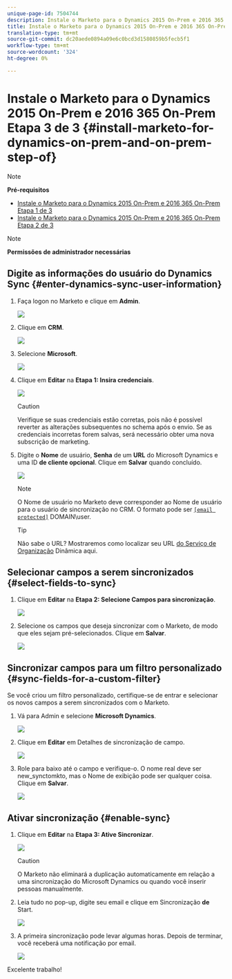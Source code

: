 ```yaml
---
unique-page-id: 7504744
description: Instale o Marketo para o Dynamics 2015 On-Prem e 2016 365 On-Prem Step 3 de 3 - Marketing to Docs - Documentação do produto
title: Instale o Marketo para o Dynamics 2015 On-Prem e 2016 365 On-Prem Etapa 3 de 3
translation-type: tm+mt
source-git-commit: dc20aede0894a09e6c0bcd3d1580859b5fecb5f1
workflow-type: tm+mt
source-wordcount: '324'
ht-degree: 0%

---
```



# Instale o Marketo para o Dynamics 2015 On-Prem e 2016 365 On-Prem Etapa 3 de 3 {#install-marketo-for-dynamics-on-prem-and-on-prem-step-of}

>[!NOTE]
>
>**Pré-requisitos**
>
>* [Instale o Marketo para o Dynamics 2015 On-Prem e 2016 365 On-Prem Etapa 1 de 3](step-1-of-3-install.md)
>* [Instale o Marketo para o Dynamics 2015 On-Prem e 2016 365 On-Prem Etapa 2 de 3](step-2-of-3-set-up.md)

>



>[!NOTE]
>
>**Permissões de administrador necessárias**

## Digite as informações do usuário do Dynamics Sync {#enter-dynamics-sync-user-information}

1. Faça logon no Marketo e clique em **Admin**.

   ![](assets/login-admin.png)

1. Clique em **CRM**.

   ![](assets/image2015-3-16-9-47-34.png)

1. Selecione **Microsoft**.

   ![](assets/image2015-3-16-9-50-6.png)

1. Clique em **Editar** na **Etapa 1: Insira credenciais**.

   ![](assets/image2015-3-16-9-48-43.png)

   >[!CAUTION]
   >
   >Verifique se suas credenciais estão corretas, pois não é possível reverter as alterações subsequentes no schema após o envio. Se as credenciais incorretas forem salvas, será necessário obter uma nova subscrição de marketing.

1. Digite o **Nome** de usuário, **Senha** de um **URL** do Microsoft Dynamics e uma ID **de cliente opcional**. Clique em **Salvar** quando concluído.

   ![](assets/client-id.png)

   >[!NOTE]
   >
   >O Nome de usuário no Marketo deve corresponder ao Nome de usuário para o usuário de sincronização no CRM. O formato pode ser [`[email protected]`](http://docs.marketo.com/cdn-cgi/l/email-protection#8cf9ffe9fecce8e3e1ede5e2a2efe3e1) DOMAIN\user.

   >[!TIP]
   >
   >Não sabe o URL? Mostraremos como localizar seu URL [do Serviço de Organização](../../../../../product-docs/crm-sync/microsoft-dynamics-sync/sync-setup/view-the-organization-service-url.md) Dinâmica aqui.

## Selecionar campos a serem sincronizados {#select-fields-to-sync}

1. Clique em **Editar** na **Etapa 2: Selecione Campos para sincronização**.

   ![](assets/image2015-3-16-9-51-28.png)

1. Selecione os campos que deseja sincronizar com o Marketo, de modo que eles sejam pré-selecionados. Clique em **Salvar**.

   ![](assets/image2016-8-25-15-3a14-3a28.png)

## Sincronizar campos para um filtro personalizado {#sync-fields-for-a-custom-filter}

Se você criou um filtro personalizado, certifique-se de entrar e selecionar os novos campos a serem sincronizados com o Marketo.

1. Vá para Admin e selecione **Microsoft Dynamics**.

   ![](assets/image2015-10-9-9-3a50-3a9.png)

1. Clique em **Editar** em Detalhes de sincronização de campo.

   ![](assets/image2015-10-9-9-3a52-3a23.png)

1. Role para baixo até o campo e verifique-o. O nome real deve ser new_synctomkto, mas o Nome de exibição pode ser qualquer coisa. Clique em **Salvar**.

   ![](assets/image2016-8-25-15-3a15-3a35.png)

## Ativar sincronização {#enable-sync}

1. Clique em **Editar** na **Etapa 3: Ative Sincronizar**.

   ![](assets/image2015-3-16-9-52-2.png)

   >[!CAUTION]
   >
   >O Marketo não eliminará a duplicação automaticamente em relação a uma sincronização do Microsoft Dynamics ou quando você inserir pessoas manualmente.

1. Leia tudo no pop-up, digite seu email e clique em Sincronização **de** Start.

   ![](assets/image2015-3-30-14-3a23-3a13.png)

1. A primeira sincronização pode levar algumas horas. Depois de terminar, você receberá uma notificação por email.

   ![](assets/image2015-3-16-9-59-51.png)

Excelente trabalho!
